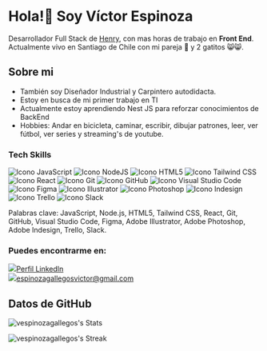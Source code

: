 <h1>Hola!👋 Soy Víctor Espinoza </h1>

Desarrollador Full Stack de [Henry](https://www.soyhenry.com/), con mas horas de trabajo en __Front End__. Actualmente vivo en Santiago de Chile con mi pareja :couple: y 2 gatitos :smile_cat::smile_cat:.

<h2>Sobre mi </h2>

- También soy Diseñador Industrial y Carpintero autodidacta.
- Estoy en busca de mi primer trabajo en TI
- Actualmente estoy aprendiendo Nest JS para reforzar conocimientos de BackEnd
- Hobbies: Andar en bicicleta, caminar, escribir, dibujar patrones, leer, ver fútbol, ver series y streaming's de youtube.

<h3>Tech Skills </h3>

<div>
  
![Icono JavaScript](https://img.icons8.com/color/40/ffffff/javascript--v1.png "JavaScript")    ![Icono NodeJS](https://img.icons8.com/windows/40/ffffff/nodejs.png "NodeJS")    ![Icono HTML5](https://img.icons8.com/color/40/ffffff/html-5--v1.png "HTML5")      ![Icono Tailwind CSS](https://img.icons8.com/?size=40&id=CIAZz2CYc6Kc&format=png&color=000000)      ![Icono React](https://img.icons8.com/color/40/000000/react-native.png "React")      ![Icono Git](https://img.icons8.com/color/40/ffffff/git.png "Git")      ![Icono GitHub](https://img.icons8.com/ios-glyphs/40/ffffff/github.png "GitHub")      ![Icono Visual Studio Code](https://img.icons8.com/color/40/ffffff/visual-studio-code-2019.png "Visual Studio Code")      ![Icono Figma](https://img.icons8.com/color/40/ffffff/figma--v1.png "Figma")      ![Icono Illustrator](https://img.icons8.com/color/40/000000/adobe-illustrator--v1.png "Illustrator")      ![Icono Photoshop](https://img.icons8.com/color/40/000000/adobe-photoshop--v1.png "Photoshop")      ![Icono Indesign](https://img.icons8.com/color/40/000000/adobe-indesign--v1.png "Indesign")      ![Icono Trello](https://img.icons8.com/color/40/000000/trello.png "Trello")      ![Icono Slack](https://img.icons8.com/color/40/000000/slack-new.png "Slack")
</div>
<div>
Palabras clave: JavaScript, Node.js, HTML5, Tailwind CSS, React, Git, GitHub, Visual Studio Code, Figma, Adobe Illustrator, Adobe Photoshop, Adobe Indesign, Trello, Slack.
</div>

<h3>Puedes encontrarme en:</h3>
<div style = "display: flex; flex-direction: column">
  <div>
    <a href = "https://www.linkedin.com/in/v%C3%ADctor-espinoza-89608471/"><img src = "https://img.icons8.com/ios-filled/20/ffffff/linkedin.png">Perfil LinkedIn </a>
  </div>
  
  <div>
    <a href = "mailto:espinozagallegosvictor@gmail.com"><img src = "https://img.icons8.com/ios-filled/20/ffffff/secured-letter--v1.png">espinozagallegosvictor@gmail.com</a>  
  </div>
</div>

<h2> Datos de GitHub </h2>
<div>
  
![vespinozagallegos's Stats](https://github-readme-stats.vercel.app/api?username=vespinozagallegos&theme=vue-dark&show_icons=true&hide_border=true&count_private=true)

![vespinozagallegos's Streak](https://github-readme-streak-stats.herokuapp.com/?user=vespinozagallegos&theme=vue-dark&hide_border=true)

<!--![vespinozagallegos's Top Languages](https://github-readme-stats.vercel.app/api/top-langs/?username=vespinozagallegos&theme=vue-dark&show_icons=true&hide_border=true&layout=compact)
-->
</div>



<!--
**vespinozagallegos/vespinozagallegos** is a ✨ _special_ ✨ repository because its `README.md` (this file) appears on your GitHub profile.

Here are some ideas to get you started:

- 🔭 I’m currently working on ...
- 🌱 I’m currently learning ...
- 👯 I’m looking to collaborate on ...
- 🤔 I’m looking for help with ...
- 💬 Ask me about ...
- 📫 How to reach me: ...
- 😄 Pronouns: ...
- ⚡ Fun fact: ...
-->
